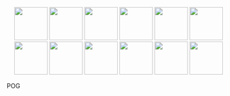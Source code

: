 <p align="center">
  <img src="https://github.com/funnymonkey-studio/funnymonkey.studio/blob/main/images/tail.png" width="75" height="75">
  <img src="https://github.com/funnymonkey-studio/funnymonkey.studio/blob/main/images/body.png" width="75" height="75">
  <img src="https://github.com/funnymonkey-studio/funnymonkey.studio/blob/main/images/body.png" width="75" height="75">
  <img src="https://github.com/funnymonkey-studio/funnymonkey.studio/blob/main/images/body.png" width="75" height="75">
  <img src="https://github.com/funnymonkey-studio/funnymonkey.studio/blob/main/images/body.png" width="75" height="75">
  <img src="https://github.com/funnymonkey-studio/funnymonkey.studio/blob/main/images/body.png" width="75" height="75">
  <img src="https://github.com/funnymonkey-studio/funnymonkey.studio/blob/main/images/body.png" width="75" height="75">
  <img src="https://github.com/funnymonkey-studio/funnymonkey.studio/blob/main/images/body.png" width="75" height="75">
  <img src="https://github.com/funnymonkey-studio/funnymonkey.studio/blob/main/images/body.png" width="75" height="75">
  <img src="https://github.com/funnymonkey-studio/funnymonkey.studio/blob/main/images/head_3.png" width="75" height="75">
   <img src="https://github.com/funnymonkey-studio/funnymonkey.studio/blob/main/images/pixel.png" width="75" height="75">
  <img src="https://github.com/funnymonkey-studio/funnymonkey.studio/blob/main/images/apple.png" width="75" height="75">
</p>

POG
